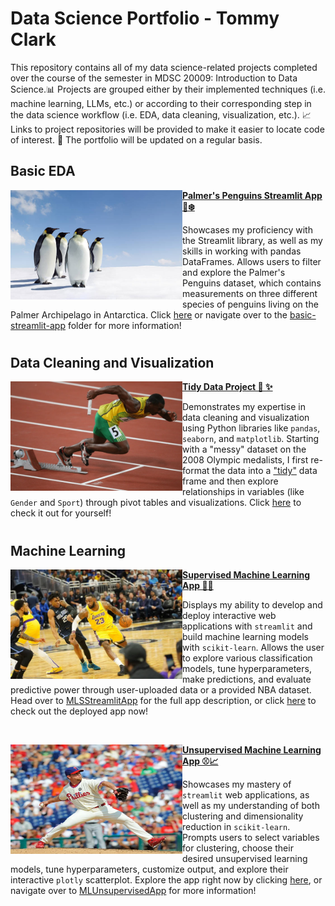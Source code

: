 # Data Science Portfolio - Tommy Clark

This repository contains all of my data science-related projects completed over the course of the semester in MDSC 20009: Introduction to Data Science.📊 Projects are grouped either by their implemented techniques (i.e. machine learning, LLMs, etc.) or according to their corresponding step in the data science workflow (i.e. EDA, data cleaning, visualization, etc.). 📈 Links to project repositories will be provided to make it easier to locate code of interest. 🔗 The portfolio will be updated on a regular basis.

## Basic EDA
<img align="left" width="275" height="175" src="Images/Penguins.jpg"> **[Palmer's Penguins Streamlit App 🐧❄️](https://github.com/t-clark04/Clark-Data-Science-Portfolio/tree/main/basic-streamlit-app)**

Showcases my proficiency with the Streamlit library, as well as my skills in working with pandas DataFrames. Allows users to filter and explore the Palmer's Penguins dataset, which contains measurements on three different species of penguins living on the Palmer Archipelago in Antarctica. Click [here](https://github.com/t-clark04/Clark-Data-Science-Portfolio/tree/main/basic-streamlit-app) or navigate over to the [basic-streamlit-app](https://github.com/t-clark04/Clark-Data-Science-Portfolio/tree/main/basic-streamlit-app) folder for more information! 

#

## Data Cleaning and Visualization
<img align="left" width="275" height="175" src="Images/Olympics.webp"> **[Tidy Data Project 🧹 ✨](https://github.com/t-clark04/Clark-Data-Science-Portfolio/tree/main/TidyData-Project)**

Demonstrates my expertise in data cleaning and visualization using Python libraries like ``pandas``, ``seaborn``, and ``matplotlib``. Starting with a "messy" dataset on the 2008 Olympic medalists, I first re-format the data into a ["tidy"](https://www.jstatsoft.org/article/view/v059i10) data frame and then explore relationships in variables (like `Gender` and `Sport`) through pivot tables and visualizations. Click [here](https://github.com/t-clark04/Clark-Data-Science-Portfolio/tree/main/TidyData-Project) to check it out for yourself! 

#

## Machine Learning
<img align="left" width="275" height="175" src="Images/NBA.jpg"> **[Supervised Machine Learning App 🤖🏀](https://github.com/t-clark04/Clark-Data-Science-Portfolio/tree/main/MLStreamlitApp)**

Displays my ability to develop and deploy interactive web applications with ``streamlit`` and build machine learning models with ``scikit-learn``. Allows the user to explore various classification models, tune hyperparameters, make predictions, and evaluate predictive power through user-uploaded data or a provided NBA dataset. Head over to [MLSStreamlitApp](https://github.com/t-clark04/Clark-Data-Science-Portfolio/tree/main/MLStreamlitApp) for the full app description, or click [here](https://clark-machine-learning.streamlit.app/) to check out the deployed app now!

<br clear="all">

<img align="left" width="275" height="175" src="Images/MLB.webp"> **[Unsupervised Machine Learning App ⚾📈](https://github.com/t-clark04/Clark-Data-Science-Portfolio/tree/main/MLUnsupervisedApp)**

Showcases my mastery of ``streamlit`` web applications, as well as my understanding of both clustering and dimensionality reduction in ``scikit-learn``. Prompts users to select variables for clustering, choose their desired unsupervised learning models, tune hyperparameters, customize output, and explore their interactive ``plotly`` scatterplot. Explore the app right now by clicking [here](https://clark-unsupervised.streamlit.app/), or navigate over to [MLUnsupervisedApp](https://github.com/t-clark04/Clark-Data-Science-Portfolio/tree/main/MLUnsupervisedApp) for more information!

#

